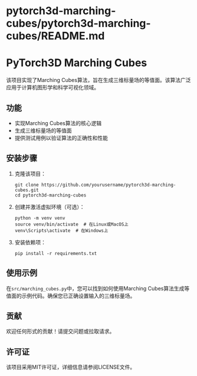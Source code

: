 # pytorch3d-marching-cubes/pytorch3d-marching-cubes/README.md

# PyTorch3D Marching Cubes

该项目实现了Marching Cubes算法，旨在生成三维标量场的等值面。该算法广泛应用于计算机图形学和科学可视化领域。

## 功能

- 实现Marching Cubes算法的核心逻辑
- 生成三维标量场的等值面
- 提供测试用例以验证算法的正确性和性能

## 安装步骤

1. 克隆该项目：
   ```
   git clone https://github.com/yourusername/pytorch3d-marching-cubes.git
   cd pytorch3d-marching-cubes
   ```

2. 创建并激活虚拟环境（可选）：
   ```
   python -m venv venv
   source venv/bin/activate  # 在Linux或MacOS上
   venv\Scripts\activate  # 在Windows上
   ```

3. 安装依赖项：
   ```
   pip install -r requirements.txt
   ```

## 使用示例

在`src/marching_cubes.py`中，您可以找到如何使用Marching Cubes算法生成等值面的示例代码。确保您已正确设置输入的三维标量场。

## 贡献

欢迎任何形式的贡献！请提交问题或拉取请求。

## 许可证

该项目采用MIT许可证，详细信息请参阅LICENSE文件。